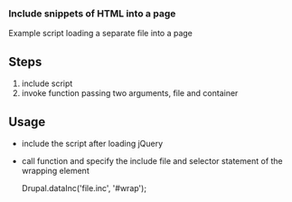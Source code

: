 ### Include snippets of HTML into a page
Example script loading a separate file into a page

Steps
-----
1. include script
2. invoke function passing two arguments, file and container


Usage
-----

* include the script after loading jQuery

    <script src=https://raw.github.com/bysoft/includeMarkup/master/js/core.js></script>

* call function and specify the include file and selector statement of the wrapping element

    Drupal.dataInc('file.inc', '#wrap');
    